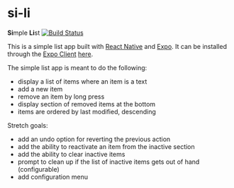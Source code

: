 # si-li
**Si**mple **Li**st [![Build Status](https://travis-ci.org/smara093/si-li.svg?branch=master)](https://travis-ci.org/smara093/si-li)


This is a simple list app built with [React Native](https://facebook.github.io/react-native/) and [Expo](https://expo.io/). It can be installed through the [Expo Client](https://expo.io/tools#client) [here](https://expo.io/@fibina/simple-list).

The simple list app is meant to do the following:

- display a list of items where an item is a text
- add a new item
- remove an item by long press 
- display section of removed items at the bottom 
- items are ordered by last modified, descending

Stretch goals:
- add an undo option for reverting the previous action
- add the ability to reactivate an item from the inactive section
- add the ability to clear inactive items 
- prompt to clean up if the list of inactive items gets out of hand (configurable)
- add configuration menu 
